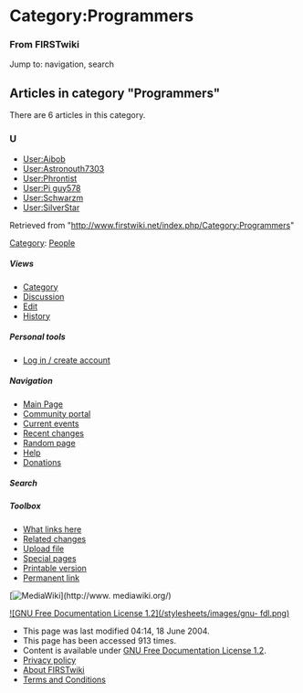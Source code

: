 # Category:Programmers

### From FIRSTwiki

Jump to: navigation, search

  

## Articles in category "Programmers"

There are 6 articles in this category.

### U

  * [User:Aibob](/index.php/User:Aibob "User:Aibob" )
  * [User:Astronouth7303](/index.php/User:Astronouth7303 "User:Astronouth7303" )
  * [User:Phrontist](/index.php/User:Phrontist "User:Phrontist" )
  * [User:Pi guy578](/index.php/User:Pi_guy578 "User:Pi guy578" )
  * [User:Schwarzm](/index.php/User:Schwarzm "User:Schwarzm" )
  * [User:SilverStar](/index.php/User:SilverStar "User:SilverStar" )

Retrieved from "<http://www.firstwiki.net/index.php/Category:Programmers>"

[Category](/index.php?title=Special:Categories&article=Category%3AProgrammers
"Special:Categories" ): [People](/index.php/Category:People "Category:People"
)

##### Views

  * [Category](/index.php/Category:Programmers)
  * [Discussion](/index.php?title=Category_talk:Programmers&action=edit)
  * [Edit](/index.php?title=Category:Programmers&action=edit)
  * [History](/index.php?title=Category:Programmers&action=history)

##### Personal tools

  * [Log in / create account](/index.php?title=Special:Userlogin&returnto=Category:Programmers)

[](/index.php/Main_Page "Main Page" )

##### Navigation

  * [Main Page](/index.php/Main_Page)
  * [Community portal](/index.php/FIRSTwiki:Community_portal)
  * [Current events](/index.php/Current_events)
  * [Recent changes](/index.php/Special:Recentchanges)
  * [Random page](/index.php/Special:Random)
  * [Help](/index.php/Help:Contents)
  * [Donations](/index.php/FIRSTwiki:Site_support)

##### Search



##### Toolbox

  * [What links here](/index.php/Special:Whatlinkshere/Category:Programmers)
  * [Related changes](/index.php/Special:Recentchangeslinked/Category:Programmers)
  * [Upload file](/index.php/Special:Upload)
  * [Special pages](/index.php/Special:Specialpages)
  * [Printable version](/index.php?title=Category:Programmers&printable=yes)
  * [Permanent link](/index.php?title=Category:Programmers&oldid=38021)

[![MediaWiki](/skins/common/images/poweredby_mediawiki_88x31.png)](http://www.
mediawiki.org/)

[![GNU Free Documentation License 1.2](/stylesheets/images/gnu-
fdl.png)](http://www.gnu.org/copyleft/fdl.html)

  * This page was last modified 04:14, 18 June 2004.
  * This page has been accessed 913 times.
  * Content is available under [GNU Free Documentation License 1.2](http://www.gnu.org/copyleft/fdl.html "http://www.gnu.org/copyleft/fdl.html" ).
  * [Privacy policy](/index.php/FIRSTwiki:Privacy_policy "FIRSTwiki:Privacy policy" )
  * [About FIRSTwiki](/index.php/FIRSTwiki:About "FIRSTwiki:About" )
  * [Terms and Conditions](/index.php/FIRSTwiki:Terms_and_conditions "FIRSTwiki:Terms and conditions" )

